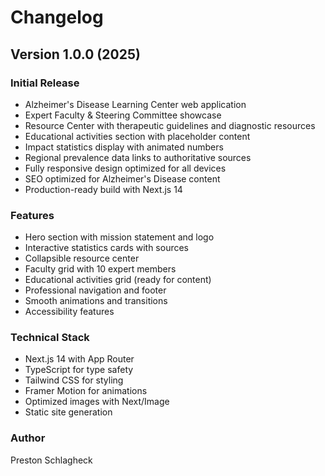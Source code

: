 # Changelog

## Version 1.0.0 (2025)

### Initial Release
- Alzheimer's Disease Learning Center web application
- Expert Faculty & Steering Committee showcase
- Resource Center with therapeutic guidelines and diagnostic resources
- Educational activities section with placeholder content
- Impact statistics display with animated numbers
- Regional prevalence data links to authoritative sources
- Fully responsive design optimized for all devices
- SEO optimized for Alzheimer's Disease content
- Production-ready build with Next.js 14

### Features
- Hero section with mission statement and logo
- Interactive statistics cards with sources
- Collapsible resource center
- Faculty grid with 10 expert members
- Educational activities grid (ready for content)
- Professional navigation and footer
- Smooth animations and transitions
- Accessibility features

### Technical Stack
- Next.js 14 with App Router
- TypeScript for type safety
- Tailwind CSS for styling
- Framer Motion for animations
- Optimized images with Next/Image
- Static site generation

### Author
Preston Schlagheck


